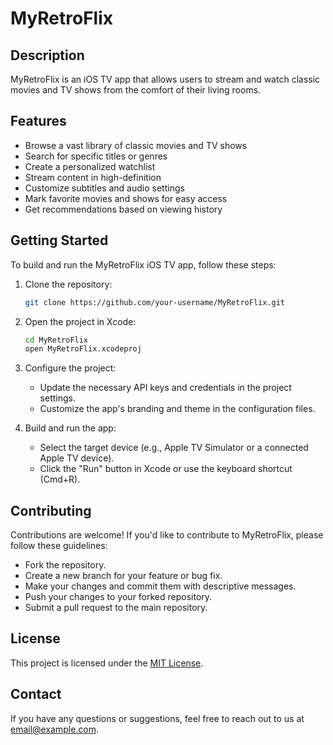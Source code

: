 # MyRetroFlix

## Description
MyRetroFlix is an iOS TV app that allows users to stream and watch classic movies and TV shows from the comfort of their living rooms.

## Features
- Browse a vast library of classic movies and TV shows
- Search for specific titles or genres
- Create a personalized watchlist
- Stream content in high-definition
- Customize subtitles and audio settings
- Mark favorite movies and shows for easy access
- Get recommendations based on viewing history

## Getting Started
To build and run the MyRetroFlix iOS TV app, follow these steps:

1. Clone the repository:
    ```bash
    git clone https://github.com/your-username/MyRetroFlix.git
    ```

2. Open the project in Xcode:
    ```bash
    cd MyRetroFlix
    open MyRetroFlix.xcodeproj
    ```

3. Configure the project:
    - Update the necessary API keys and credentials in the project settings.
    - Customize the app's branding and theme in the configuration files.

4. Build and run the app:
    - Select the target device (e.g., Apple TV Simulator or a connected Apple TV device).
    - Click the "Run" button in Xcode or use the keyboard shortcut (Cmd+R).

## Contributing
Contributions are welcome! If you'd like to contribute to MyRetroFlix, please follow these guidelines:
- Fork the repository.
- Create a new branch for your feature or bug fix.
- Make your changes and commit them with descriptive messages.
- Push your changes to your forked repository.
- Submit a pull request to the main repository.

## License
This project is licensed under the [MIT License](LICENSE).

## Contact
If you have any questions or suggestions, feel free to reach out to us at [email@example.com](mailto:email@example.com).
